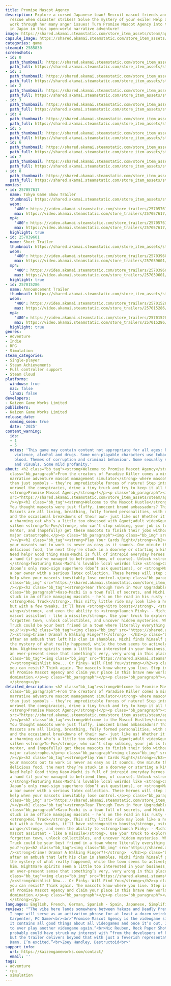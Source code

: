 ```yaml
---
title: Promise Mascot Agency
description: Explore a cursed Japanese town! Recruit mascot friends and come to the
  rescue when disaster strikes! Solve the mystery of your exile! Help a living finger
  work through her many anger issues! Turn Promise Mascot Agency into the best agency
  in Japan in this open-world narrative adventure!
image: https://shared.akamai.steamstatic.com/store_item_assets/steam/apps/2585830/header.jpg?t=1733998890
capsule_image: https://shared.akamai.steamstatic.com/store_item_assets/steam/apps/2585830/4742d744a7080c9bdeba967b5ff1ab4d143c6ae2/capsule_231x87.jpg?t=1733998890
categories: game
steamid: 2585830
screenshots:
- id: 0
  path_thumbnail: https://shared.akamai.steamstatic.com/store_item_assets/steam/apps/2585830/ss_030d4d6c7abf984f091833ae0a5bcba3574c0ff5.600x338.jpg?t=1733998890
  path_full: https://shared.akamai.steamstatic.com/store_item_assets/steam/apps/2585830/ss_030d4d6c7abf984f091833ae0a5bcba3574c0ff5.1920x1080.jpg?t=1733998890
- id: 1
  path_thumbnail: https://shared.akamai.steamstatic.com/store_item_assets/steam/apps/2585830/ss_4406eebc7db22022cb522c517b1ea5a864fe60be.600x338.jpg?t=1733998890
  path_full: https://shared.akamai.steamstatic.com/store_item_assets/steam/apps/2585830/ss_4406eebc7db22022cb522c517b1ea5a864fe60be.1920x1080.jpg?t=1733998890
- id: 2
  path_thumbnail: https://shared.akamai.steamstatic.com/store_item_assets/steam/apps/2585830/ss_efc39ec8f2c9b70b817b5a48afe97638d71ccc1d.600x338.jpg?t=1733998890
  path_full: https://shared.akamai.steamstatic.com/store_item_assets/steam/apps/2585830/ss_efc39ec8f2c9b70b817b5a48afe97638d71ccc1d.1920x1080.jpg?t=1733998890
- id: 3
  path_thumbnail: https://shared.akamai.steamstatic.com/store_item_assets/steam/apps/2585830/ss_d35455c88ea8c52bd636ac6bfd2a5f220dd0effd.600x338.jpg?t=1733998890
  path_full: https://shared.akamai.steamstatic.com/store_item_assets/steam/apps/2585830/ss_d35455c88ea8c52bd636ac6bfd2a5f220dd0effd.1920x1080.jpg?t=1733998890
- id: 4
  path_thumbnail: https://shared.akamai.steamstatic.com/store_item_assets/steam/apps/2585830/ss_ca5a81bd3e49b552f9be80bd57c991e5cf836343.600x338.jpg?t=1733998890
  path_full: https://shared.akamai.steamstatic.com/store_item_assets/steam/apps/2585830/ss_ca5a81bd3e49b552f9be80bd57c991e5cf836343.1920x1080.jpg?t=1733998890
- id: 5
  path_thumbnail: https://shared.akamai.steamstatic.com/store_item_assets/steam/apps/2585830/ss_db8e31b30e8e32756fc4a070c66eb7557d73432d.600x338.jpg?t=1733998890
  path_full: https://shared.akamai.steamstatic.com/store_item_assets/steam/apps/2585830/ss_db8e31b30e8e32756fc4a070c66eb7557d73432d.1920x1080.jpg?t=1733998890
- id: 6
  path_thumbnail: https://shared.akamai.steamstatic.com/store_item_assets/steam/apps/2585830/ss_0d25ad94a72a7b39481eafe59911c31fa2db5569.600x338.jpg?t=1733998890
  path_full: https://shared.akamai.steamstatic.com/store_item_assets/steam/apps/2585830/ss_0d25ad94a72a7b39481eafe59911c31fa2db5569.1920x1080.jpg?t=1733998890
- id: 7
  path_thumbnail: https://shared.akamai.steamstatic.com/store_item_assets/steam/apps/2585830/ss_9095bb7c383402858e65627389bb823c0c7fbbc9.600x338.jpg?t=1733998890
  path_full: https://shared.akamai.steamstatic.com/store_item_assets/steam/apps/2585830/ss_9095bb7c383402858e65627389bb823c0c7fbbc9.1920x1080.jpg?t=1733998890
- id: 8
  path_thumbnail: https://shared.akamai.steamstatic.com/store_item_assets/steam/apps/2585830/ss_2aa6e9581e7ceed59adf24b7ce976aa064344c2e.600x338.jpg?t=1733998890
  path_full: https://shared.akamai.steamstatic.com/store_item_assets/steam/apps/2585830/ss_2aa6e9581e7ceed59adf24b7ce976aa064344c2e.1920x1080.jpg?t=1733998890
movies:
- id: 257057617
  name: Tokyo Game Show Trailer
  thumbnail: https://shared.akamai.steamstatic.com/store_item_assets/steam/apps/257057617/movie.293x165.jpg?t=1727332327
  webm:
    '480': https://video.akamai.steamstatic.com/store_trailers/257057617/movie480_vp9.webm?t=1727332327
    max: https://video.akamai.steamstatic.com/store_trailers/257057617/movie_max_vp9.webm?t=1727332327
  mp4:
    '480': https://video.akamai.steamstatic.com/store_trailers/257057617/movie480.mp4?t=1727332327
    max: https://video.akamai.steamstatic.com/store_trailers/257057617/movie_max.mp4?t=1727332327
  highlight: true
- id: 257039601
  name: Short Trailer
  thumbnail: https://shared.akamai.steamstatic.com/store_item_assets/steam/apps/257039601/movie.293x165.jpg?t=1721745141
  webm:
    '480': https://video.akamai.steamstatic.com/store_trailers/257039601/movie480_vp9.webm?t=1721745141
    max: https://video.akamai.steamstatic.com/store_trailers/257039601/movie_max_vp9.webm?t=1721745141
  mp4:
    '480': https://video.akamai.steamstatic.com/store_trailers/257039601/movie480.mp4?t=1721745141
    max: https://video.akamai.steamstatic.com/store_trailers/257039601/movie_max.mp4?t=1721745141
  highlight: true
- id: 257015286
  name: Announcement Trailer
  thumbnail: https://shared.akamai.steamstatic.com/store_item_assets/steam/apps/257015286/movie.293x165.jpg?t=1714411984
  webm:
    '480': https://video.akamai.steamstatic.com/store_trailers/257015286/movie480_vp9.webm?t=1714411984
    max: https://video.akamai.steamstatic.com/store_trailers/257015286/movie_max_vp9.webm?t=1714411984
  mp4:
    '480': https://video.akamai.steamstatic.com/store_trailers/257015286/movie480.mp4?t=1714411984
    max: https://video.akamai.steamstatic.com/store_trailers/257015286/movie_max.mp4?t=1714411984
  highlight: true
genres:
- Adventure
- Indie
- RPG
- Simulation
steam_categories:
- Single-player
- Steam Achievements
- Full controller support
- Steam Cloud
platforms:
  windows: true
  mac: false
  linux: false
developers:
- Kaizen Game Works Limited
publishers:
- Kaizen Game Works Limited
release_date:
  coming_soon: true
  date: '2025'
content_warning:
  ids:
  - 1
  - 5
  notes: 'This game may contain content not appropriate for all ages: References to
    violence, alcohol and drugs. Some non-playable characters use tobacco. Some mild
    blood. Themes of corruption and criminal behaviour. Some sexually suggestive dialogue
    and visuals. Some mild profanity.'
about: <h2 class="bb_tag"><strong>Welcome to Promise Mascot Agency</strong></h2><p
  class="bb_paragraph">From the creators of Paradise Killer comes a mind-bending <strong>open-world
  narrative adventure mascot management simulator</strong> where mascots are more
  than just symbols - they’re unpredictable forces of nature! Step into the chaos,
  unravel the conspiracies, drive a tiny truck and try to keep it all together in
  <strong>Promise Mascot Agency</strong>!</p><p class="bb_paragraph"><img class="bb_img"
  src="https://shared.akamai.steamstatic.com/store_item_assets/steam/apps/2585830/extras/Promise-Mascot-Agency_Steam_EN3.png?t=1733998890"
  /></p><h2 class="bb_tag"><strong>Welcome to the Mascot Hustle</strong> </h2><p class="bb_paragraph">
  You thought mascots were just fluffy, innocent brand ambassadors? Think again. The
  Mascots are all living, breathing, fully formed personalities, with dreams, fears,
  and the occasional breakdowns of their own- just like us! Whether it’s <strong>Trororo</strong>,
  a charming cat who’s a little too obsessed with &quot;adult video&quot; or sweet,
  silken <strong>To-Fu</strong>, who can’t stop sobbing, your job is to befriend,
  mentor, and (hopefully) get these mascots to finish their jobs without causing a
  major catastrophe.</p><p class="bb_paragraph"><img class="bb_img" src="https://shared.akamai.steamstatic.com/store_item_assets/steam/apps/2585830/extras/Promise-Mascot-Agency_Steam_EN4.png?t=1733998890"
  /></p><h2 class="bb_tag"><strong>Play Your Cards Right</strong></h2><p class="bb_paragraph">Sending
  your mascots out to work is never as easy as it sounds. One minute they’re promoting
  delicious food, the next they’re stuck in a doorway or starting a kitchen inferno.
  Need help? Good thing Kaso-Machi is full of intrepid everyday heroes ready to lend
  a hand (if you’ve managed to befriend them, of course). Unlock <strong>Hero Cards,
  </strong>featuring Kaso-Machi’s lovable local weirdos like <strong>Captain Sign</strong>,
  Japan’s only road-sign superhero (don’t ask questions), or <strong>Mama-San</strong>,
  a bar owner with a serious latex collection. These heroes will step in to provide
  help when your mascots inevitably lose control.</p><p class="bb_paragraph"><img
  class="bb_img" src="https://shared.akamai.steamstatic.com/store_item_assets/steam/apps/2585830/extras/Promise-Mascot-Agency_Steam_EN2.png?t=1733998890"
  /></p><h2 class="bb_tag"><strong>Tear Through Town in Your Upgradable Kei Truck</strong></h2><p
  class="bb_paragraph">Kaso-Machi is a town full of secrets, and Michi isn’t just
  stuck in an office managing mascots - he’s on the road in his rusty (but upgradeable!)
  <strong>Kei Truck</strong>. This nifty little ride may look like a heap of junk,
  but with a few tweaks, it’ll have <strong>nitro boosts</strong>, <strong>glider
  wings</strong>, and even the ability to <strong>launch Pinky☆ - Michi’s maniacal
  mascot assistant - like a missile</strong>. Use your truck to explore the strange,
  forgotten town, unlock collectibles, and uncover hidden mysteries. Who knew a Kei
  Truck could be your best friend in a town where literally everything else hates
  you?!</p><h2 class="bb_tag"><img class="bb_img" src="https://shared.akamai.steamstatic.com/store_item_assets/steam/apps/2585830/extras/Promise-Mascot-Agency_Steam_EN1.png?t=1733998890"
  /><strong>Crime! Drama! A Walking Finger?!</strong>  </h2><p class="bb_paragraph">Exiled
  after an ambush that left his clan in shambles, Michi finds himself piecing together
  the mystery of what really happened, while the town seems to actively conspire against
  him. Nightmare spirits seem a little too interested in your business, and there’s
  an ever-present sense that something’s very, very wrong in this place…</p><p class="bb_paragraph">  </p><h2
  class="bb_tag"><img class="bb_img" src="https://shared.akamai.steamstatic.com/store_item_assets/steam/apps/2585830/extras/Promise-Mascot-Agency_Steam_EN5.png?t=1733998890"
  /><strong>Wishlist Now... Or Pinky☆ Will Find You</strong></h2><p class="bb_paragraph">Think
  you can resist? Think again. The mascots know where you live. Step into the world
  of Promise Mascot Agency and claim your place in this brave new world of mascot
  domination.</p><p class="bb_paragraph"></p><p class="bb_paragraph"></p><p class="bb_paragraph"><strong>
  </strong></p>
detailed_description: <h2 class="bb_tag"><strong>Welcome to Promise Mascot Agency</strong></h2><p
  class="bb_paragraph">From the creators of Paradise Killer comes a mind-bending <strong>open-world
  narrative adventure mascot management simulator</strong> where mascots are more
  than just symbols - they’re unpredictable forces of nature! Step into the chaos,
  unravel the conspiracies, drive a tiny truck and try to keep it all together in
  <strong>Promise Mascot Agency</strong>!</p><p class="bb_paragraph"><img class="bb_img"
  src="https://shared.akamai.steamstatic.com/store_item_assets/steam/apps/2585830/extras/Promise-Mascot-Agency_Steam_EN3.png?t=1733998890"
  /></p><h2 class="bb_tag"><strong>Welcome to the Mascot Hustle</strong> </h2><p class="bb_paragraph">
  You thought mascots were just fluffy, innocent brand ambassadors? Think again. The
  Mascots are all living, breathing, fully formed personalities, with dreams, fears,
  and the occasional breakdowns of their own- just like us! Whether it’s <strong>Trororo</strong>,
  a charming cat who’s a little too obsessed with &quot;adult video&quot; or sweet,
  silken <strong>To-Fu</strong>, who can’t stop sobbing, your job is to befriend,
  mentor, and (hopefully) get these mascots to finish their jobs without causing a
  major catastrophe.</p><p class="bb_paragraph"><img class="bb_img" src="https://shared.akamai.steamstatic.com/store_item_assets/steam/apps/2585830/extras/Promise-Mascot-Agency_Steam_EN4.png?t=1733998890"
  /></p><h2 class="bb_tag"><strong>Play Your Cards Right</strong></h2><p class="bb_paragraph">Sending
  your mascots out to work is never as easy as it sounds. One minute they’re promoting
  delicious food, the next they’re stuck in a doorway or starting a kitchen inferno.
  Need help? Good thing Kaso-Machi is full of intrepid everyday heroes ready to lend
  a hand (if you’ve managed to befriend them, of course). Unlock <strong>Hero Cards,
  </strong>featuring Kaso-Machi’s lovable local weirdos like <strong>Captain Sign</strong>,
  Japan’s only road-sign superhero (don’t ask questions), or <strong>Mama-San</strong>,
  a bar owner with a serious latex collection. These heroes will step in to provide
  help when your mascots inevitably lose control.</p><p class="bb_paragraph"><img
  class="bb_img" src="https://shared.akamai.steamstatic.com/store_item_assets/steam/apps/2585830/extras/Promise-Mascot-Agency_Steam_EN2.png?t=1733998890"
  /></p><h2 class="bb_tag"><strong>Tear Through Town in Your Upgradable Kei Truck</strong></h2><p
  class="bb_paragraph">Kaso-Machi is a town full of secrets, and Michi isn’t just
  stuck in an office managing mascots - he’s on the road in his rusty (but upgradeable!)
  <strong>Kei Truck</strong>. This nifty little ride may look like a heap of junk,
  but with a few tweaks, it’ll have <strong>nitro boosts</strong>, <strong>glider
  wings</strong>, and even the ability to <strong>launch Pinky☆ - Michi’s maniacal
  mascot assistant - like a missile</strong>. Use your truck to explore the strange,
  forgotten town, unlock collectibles, and uncover hidden mysteries. Who knew a Kei
  Truck could be your best friend in a town where literally everything else hates
  you?!</p><h2 class="bb_tag"><img class="bb_img" src="https://shared.akamai.steamstatic.com/store_item_assets/steam/apps/2585830/extras/Promise-Mascot-Agency_Steam_EN1.png?t=1733998890"
  /><strong>Crime! Drama! A Walking Finger?!</strong>  </h2><p class="bb_paragraph">Exiled
  after an ambush that left his clan in shambles, Michi finds himself piecing together
  the mystery of what really happened, while the town seems to actively conspire against
  him. Nightmare spirits seem a little too interested in your business, and there’s
  an ever-present sense that something’s very, very wrong in this place…</p><p class="bb_paragraph">  </p><h2
  class="bb_tag"><img class="bb_img" src="https://shared.akamai.steamstatic.com/store_item_assets/steam/apps/2585830/extras/Promise-Mascot-Agency_Steam_EN5.png?t=1733998890"
  /><strong>Wishlist Now... Or Pinky☆ Will Find You</strong></h2><p class="bb_paragraph">Think
  you can resist? Think again. The mascots know where you live. Step into the world
  of Promise Mascot Agency and claim your place in this brave new world of mascot
  domination.</p><p class="bb_paragraph"></p><p class="bb_paragraph"></p><p class="bb_paragraph"><strong>
  </strong></p>
languages: English, French, German, Spanish - Spain, Japanese, Simplified Chinese
reviews: "“The vibe here lands somewhere between Yakuza and Deadly Premonition—a statement
  I hope will serve as an activation phrase for at least a dozen weirdos.”<br>Lincoln
  Carpenter, PC Gamer<br><br>“Promise Mascot Agency is the videogame singularity.
  It contains all good things about all videogames and once it’s out, I will not need
  to ever play another videogame again.”<br>Nic Reuben, Rock Paper Shotgun<br><br>“You
  probably could have struck my interest with “from the developers of Paradise Killer,”
  but the trailer delivers beyond that with just a feverish representation of Japan.
  Damn, I’m excited.”<br>Zoey Handley, Destructoid<br>"
support_info:
  url: https://kaizengameworks.com/contact/
  email: ''
tags:
- adventure
- rpg
- simulation
---
```


